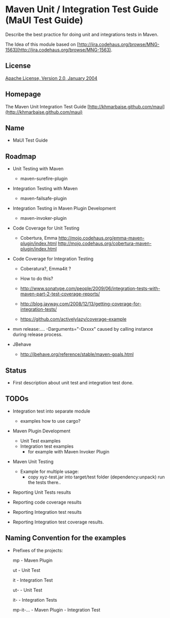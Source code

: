 Maven Unit / Integration Test Guide (MaUI Test Guide)
=====================================================


Describe the best practice for doing unit and integrations tests in Maven.

The Idea of this module based on [http://jira.codehaus.org/browse/MNG-1563](http://jira.codehaus.org/browse/MNG-1563).


License
-------
[Apache License, Version 2.0, January 2004](http://www.apache.org/licenses/)

Homepage
--------

The Maven Unit Integration Test Guide [http://khmarbaise.github.com/maui](http://khmarbaise.github.com/maui)

Name
----
 - MaUI Test Guide

Roadmap
-------
 - Unit Testing with Maven
   - maven-surefire-plugin

 - Integration Testing with Maven
   - maven-failsafe-plugin

 - Integration Testing in Maven Plugin Development
   - maven-invoker-plugin

 - Code Coverage for Unit Testing
   - Cobertura, Emma
     http://mojo.codehaus.org/emma-maven-plugin/index.html
     http://mojo.codehaus.org/cobertura-maven-plugin/index.html

 - Code Coverage for Integration Testing
   - Coberatura?, Emma4it ? 
   - How to do this?
     
   - http://www.sonatype.com/people/2009/06/integration-tests-with-maven-part-2-test-coverage-reports/
   - http://blog.jayway.com/2008/12/13/getting-coverage-for-integration-tests/
   - https://github.com/activelylazy/coverage-example

 - mvn release:.... -Darguments="-Dxxxx" caused by calling instance during release process.

 - JBehave
   - http://jbehave.org/reference/stable/maven-goals.html

Status
------
 - First description about unit test and integration test done.

TODOs
-----

 - Integration test into separate module
   - examples how to use cargo?

 - Maven Plugin Development
   - Unit Test examples 
   - Integration test examples
     - for example with Maven Invoker Plugin

 - Maven Unit Testing
   - Example for multiple usage:
     - copy xyz-test.jar into target/test folder (dependency:unpack)
       run the tests there..

 - Reporting Unit Tests results

 - Reporting code coverage results

 - Reporting Integration test results

 - Reporting Integration test coverage results.

Naming Convention for the examples
----------------------------------

  - Prefixes of the projects:

    mp - Maven Plugin

    ut - Unit Test

    it - Integration Test


    ut-       - Unit Test

    it-       - Integration Tests

    mp-it-... - Maven Plugin - Integration Test

